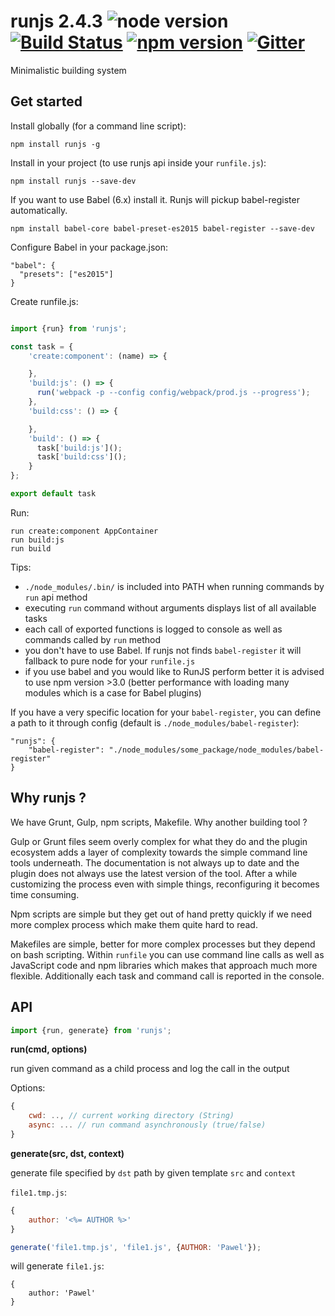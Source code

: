 # runjs 2.4.3 ![node version](https://img.shields.io/node/v/runjs.svg) [![Build Status](https://travis-ci.org/pawelgalazka/runjs.svg?branch=master)](https://travis-ci.org/pawelgalazka/runjs) [![npm version](https://badge.fury.io/js/runjs.svg)](https://badge.fury.io/js/runjs) [![Gitter](https://badges.gitter.im/Join%20Chat.svg)](https://gitter.im/pawelgalazka/runjs?utm_source=badge&utm_medium=badge&utm_campaign=pr-badge)

Minimalistic building system


## Get started

Install globally (for a command line script):

    npm install runjs -g

Install in your project (to use runjs api inside your `runfile.js`):

    npm install runjs --save-dev

If you want to use Babel (6.x) install it. Runjs will pickup
babel-register automatically.

    npm install babel-core babel-preset-es2015 babel-register --save-dev

Configure Babel in your package.json:

    "babel": {
      "presets": ["es2015"]
    }

Create runfile.js:

```javascript

import {run} from 'runjs';

const task = {
    'create:component': (name) => {

    },
    'build:js': () => {
      run('webpack -p --config config/webpack/prod.js --progress');
    },
    'build:css': () => {

    },
    'build': () => {
      task['build:js']();
      task['build:css']();
    }
};

export default task
```
    
Run:
```
run create:component AppContainer
run build:js
run build
```

Tips:

* `./node_modules/.bin/` is included into PATH when running commands by `run` api method
* executing `run` command without arguments displays list of all available tasks
* each call of exported functions is logged to console as well as commands called by `run` method
* you don't have to use Babel. If runjs not finds `babel-register` it will
fallback to pure node for your `runfile.js`
* if you use babel and you would like to RunJS perform better it
is advised to use npm version >3.0 (better performance with loading
many modules which is a case for Babel plugins)
    
If you have a very specific location for your `babel-register`, you can define
a path to it through config (default is `./node_modules/babel-register`):

    "runjs": {
        "babel-register": "./node_modules/some_package/node_modules/babel-register"
    }

## Why runjs ?

We have Grunt, Gulp, npm scripts, Makefile. Why another building tool ?

Gulp or Grunt files seem overly complex for what they do and the plugin
ecosystem adds a layer of complexity towards the simple command
line tools underneath. The documentation is not always up to date
and the plugin does not always use the latest version of the tool.
After a while customizing the process even with simple things,
reconfiguring it becomes time consuming.

Npm scripts are simple but they get out of hand pretty quickly if
we need more complex process which make them quite hard to read.

Makefiles are simple, better for more complex processes
but they depend on bash scripting. Within `runfile` you can use
command line calls as well as JavaScript code and npm
libraries which makes that approach much more flexible. Additionally 
each task and command call is reported in the console.

## API

```javascript
import {run, generate} from 'runjs';
```

**run(cmd, options)**

run given command as a child process and log the call in the output

Options:

```javascript
{
    cwd: .., // current working directory (String)
    async: ... // run command asynchronously (true/false)
}
```

**generate(src, dst, context)**

generate file specified by `dst` path by given template `src` and `context`

`file1.tmp.js`:
```javascript
{
    author: '<%= AUTHOR %>'
}
```

```javascript
generate('file1.tmp.js', 'file1.js', {AUTHOR: 'Pawel'});
```

will generate `file1.js`:

```
{
    author: 'Pawel'
}
```
